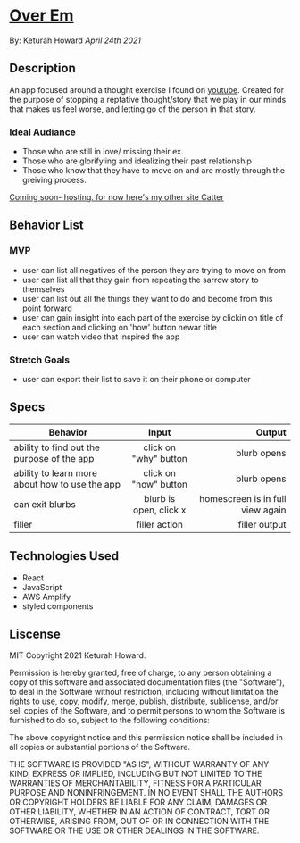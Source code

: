 # [Over Em]()

By: Keturah Howard _April 24th 2021_

## Description

An app focused around a thought exercise I found on [youtube](https://www.youtube.com/watch?v=Uxn3PtjWY_U). Created for the purpose of stopping a reptative thought/story that we play in our minds that makes us feel worse, and letting go of the person in that story.

### Ideal Audiance

- Those who are still in love/ missing their ex.
- Those who are glorifyiing and idealizing their past relationship
- Those who know that they have to move on and are mostly through the greiving process.

[Coming soon- hosting. for now here's my other site Catter
](https://master.d2rd0wm9h254t.amplifyapp.com/)

## Behavior List

### MVP

- user can list all negatives of the person they are trying to move on from
- user can list all that they gain from repeating the sarrow story to themselves
- user can list out all the things they want to do and become from this point forward
- user can gain insight into each part of the exercise by clickin on title of each section and clicking on 'how' button newar title
- user can watch video that inspired the app

### Stretch Goals

- user can export their list to save it on their phone or computer

## Specs

| Behavior                                       |         Input          |                           Output |
| ---------------------------------------------- | :--------------------: | -------------------------------: |
| ability to find out the purpose of the app     | click on "why" button  |                      blurb opens |
| ability to learn more about how to use the app | click on "how" button  |                      blurb opens |
| can exit blurbs                                | blurb is open, click x | homescreen is in full view again |
| filler                                         |     filler action      |                    filler output |

## Technologies Used

- React
- JavaScript
- AWS Amplify
- styled components

## Liscense

MIT Copyright 2021 Keturah Howard.

Permission is hereby granted, free of charge, to any person obtaining a copy of this software and associated documentation files (the "Software"), to deal in the Software without restriction, including without limitation the rights to use, copy, modify, merge, publish, distribute, sublicense, and/or sell copies of the Software, and to permit persons to whom the Software is furnished to do so, subject to the following conditions:

The above copyright notice and this permission notice shall be included in all copies or substantial portions of the Software.

THE SOFTWARE IS PROVIDED "AS IS", WITHOUT WARRANTY OF ANY KIND, EXPRESS OR IMPLIED, INCLUDING BUT NOT LIMITED TO THE WARRANTIES OF MERCHANTABILITY, FITNESS FOR A PARTICULAR PURPOSE AND NONINFRINGEMENT. IN NO EVENT SHALL THE AUTHORS OR COPYRIGHT HOLDERS BE LIABLE FOR ANY CLAIM, DAMAGES OR OTHER LIABILITY, WHETHER IN AN ACTION OF CONTRACT, TORT OR OTHERWISE, ARISING FROM, OUT OF OR IN CONNECTION WITH THE SOFTWARE OR THE USE OR OTHER DEALINGS IN THE SOFTWARE.
